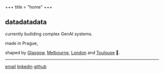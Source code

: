 +++
title = "home"
+++

## datadatadata

currently builiding complex GenAI systems.

made in Prague,

shaped by [Glasgow](https://www.gla.ac.uk/), [Melbourne](https://www.unimelb.edu.au/), [London](https://www.ucl.ac.uk/) and [Toulouse](https://www.esa.int/) 🚀.

---

[email](mailto:matej@bab.is)  [linkedin](https://www.linkedin.com/in/matejbabis/)  [github](https://github.com/MatejBabis)
